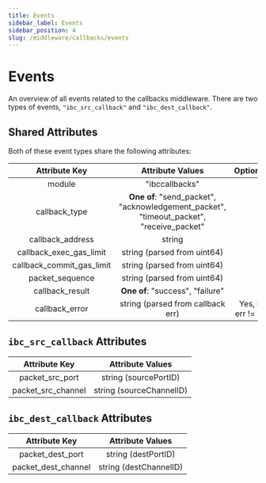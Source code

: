 ```yaml
---
title: Events
sidebar_label: Events
sidebar_position: 4
slug: /middleware/callbacks/events
---
```


# Events

An overview of all events related to the callbacks middleware. There are two types of events, `"ibc_src_callback"` and `"ibc_dest_callback"`.

## Shared Attributes

Both of these event types share the following attributes:

|     **Attribute Key**     |                                   **Attribute Values**                                  |    **Optional**    |
|:-------------------------:|:---------------------------------------------------------------------------------------:|:------------------:|
|           module          |                                      "ibccallbacks"                                     |                    |
|        callback_type      | **One of**: "send_packet", "acknowledgement_packet", "timeout_packet", "receive_packet" |                    |
|      callback_address     |                                          string                                         |                    |
|  callback_exec_gas_limit  |                               string (parsed from uint64)                               |                    |
| callback_commit_gas_limit |                               string (parsed from uint64)                               |                    |
|      packet_sequence      |                               string (parsed from uint64)                               |                    |
|      callback_result      |                             **One of**: "success", "failure"                            |                    |
|       callback_error      |                            string (parsed from callback err)                            | Yes, if err != nil |

## `ibc_src_callback` Attributes

|  **Attribute Key** |   **Attribute Values**   |
|:------------------:|:------------------------:|
|   packet_src_port  |   string (sourcePortID)  |
| packet_src_channel | string (sourceChannelID) |

## `ibc_dest_callback` Attributes

|  **Attribute Key**  |   **Attribute Values**   |
|:-------------------:|:------------------------:|
|   packet_dest_port  |   string (destPortID)    |
| packet_dest_channel | string (destChannelID)   |
